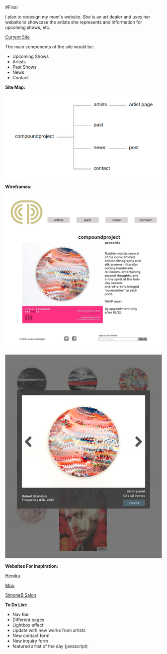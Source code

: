 #Final

I plan to redesign my mom's website. She is an art dealer and uses her website to showcase the artists she represents and information for upcoming shows, etc.

[Current Site](http://compoundproject.com/)

The main components of the site would be:

+ Upcoming Shows
+ Artists
+ Past Shows
+ News
+ Contact

__Site Map:__

![Site Map](https://raw.githubusercontent.com/membles/WebDevHW/master/final/proposal/images/sitemap.png "Site Map")

__Wireframes:__

![Home Wireframe](https://raw.githubusercontent.com/membles/WebDevHW/master/final/proposal/images/wireframe_3.png "Home Wireframe")

![Artist Work](https://raw.githubusercontent.com/membles/WebDevHW/master/final/proposal/images/wireframe_2.png "Home Wireframe")

__Websites For Inspiration:__

[Heroku](https://www.heroku.com/ "Heroku")

[Moo](https://www.moo.com/us/ "Moo")

[SimoneB Salon](http://www.simonebsalon.com/ "Salon")

__To Do List:__

+ Nav Bar
+ Different pages
+ Lightbox effect
+ Update with new works from artists
+ New contact form
+ New inquiry form
+ featured artist of the day (javascript)
